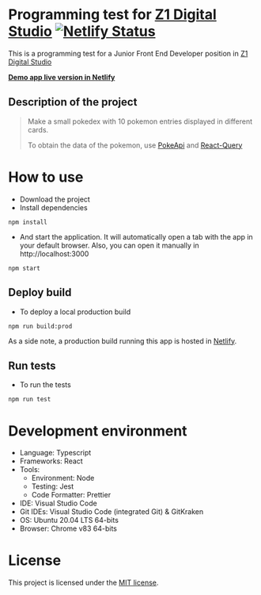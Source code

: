 # Programming test for [Z1 Digital Studio](https://z1.digital/) [![Netlify Status](https://api.netlify.com/api/v1/badges/8adf96fb-12d6-4b8c-8682-594f5bb3d706/deploy-status)](https://app.netlify.com/sites/sad-tereshkova-3edfab/deploys)
This is a programming test for a Junior Front End Developer position in [Z1 Digital Studio](https://z1.digital/)

**[Demo app live version in Netlify](https://sad-tereshkova-3edfab.netlify.app/)**
## Description of the project
> Make a small pokedex with 10 pokemon entries displayed in different cards. 
>
> To obtain the data of the pokemon, use [PokeApi](https://pokeapi.co/) and [React-Query](https://react-query.tanstack.com/)

# How to use
- Download the project
- Install dependencies 
```
npm install
```
- And start the application. It will automatically open a tab with the app in your default browser. Also, you can open it manually in http://localhost:3000
```
npm start
```
## Deploy build
- To deploy a local production build
```
npm run build:prod
```
As a side note, a production build running this app is hosted in [Netlify](https://sad-tereshkova-3edfab.netlify.app/).

## Run tests
- To run the tests
```
npm run test
```

# Development environment
- Language: Typescript
- Frameworks: React
- Tools: 
  - Environment: Node
  - Testing: Jest
  - Code Formatter: Prettier
- IDE: Visual Studio Code
- Git IDEs: Visual Studio Code (integrated Git) & GitKraken
- OS: Ubuntu 20.04 LTS 64-bits
- Browser: Chrome v83 64-bits

# License
This project is licensed under the [MIT license](https://github.com/Firenz/z1-lab-frontend/blob/master/LICENSE).
